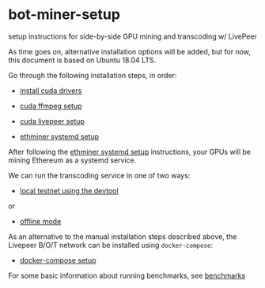# bot-miner-setup

setup instructions for side-by-side GPU mining and transcoding w/ LivePeer

As time goes on, alternative installation options will be added, but for now, this document is based on Ubuntu 18.04 LTS.

Go through the following installation steps, in order:

* [install cuda drivers](ubuntu/install-cuda.md)

* [cuda ffmpeg setup](ubuntu/cuda-ffmpeg-setup.md)

* [cuda livepeer setup](ubuntu/cuda-livepeer-setup.md)

* [ethminer systemd setup](ubuntu/ethminer-systemd-setup.md)

After following the [ethminer systemd setup](ubuntu/ethminer-systemd-setup.md) instructions, your GPUs will be mining Ethereum as a systemd service.

We can run the transcoding service in one of two ways:

* [local testnet using the devtool](testnet-devtool.md)

or

* [offline mode](offline.md)

As an alternative to the manual installation steps described above, the Livepeer B/O/T network can be installed using `docker-compose`:

* [docker-compose setup](ubuntu/cuda-docker-compose-setup.md)

For some basic information about running benchmarks, see [benchmarks](benchmarks.md)

